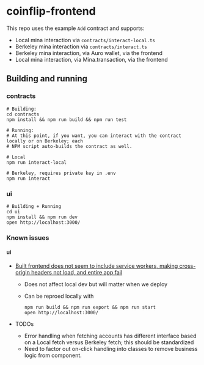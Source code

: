 # coinflip-frontend

This repo uses the example `Add` contract and supports:

- Local mina interaction via `contracts/interact-local.ts`
- Berkeley mina interaction via `contracts/interact.ts`
- Berkeley mina interaction, via Auro wallet, via the frontend
- Local mina interaction, via Mina.transaction, via the frontend

## Building and running

### contracts

```
# Building:
cd contracts
npm install && npm run build && npm run test

# Running:
# At this point, if you want, you can interact with the contract locally or on Berkeley; each
# NPM script auto-builds the contract as well.

# Local
npm run interact-local

# Berkeley, requires private key in .env
npm run interact
```

### ui

```
# Building + Running
cd ui
npm install && npm run dev
open http://localhost:3000/
```

### Known issues

#### ui

- [Built frontend does not seem to include service workers, making cross-origin headers not load, and entire app fail](https://discord.com/channels/484437221055922177/1046962321249017907/1047237453704089621)

  - Does not affect local dev but will matter when we deploy
  - Can be reproed locally with

    ```
    npm run build && npm run export && npm run start
    open http://localhost:3000/
    ```

- TODOs
  - Error handling when fetching accounts has different interface based on a Local fetch versus Berkeley fetch; this should be standardized
  - Need to factor out on-click handling into classes to remove business logic from component.